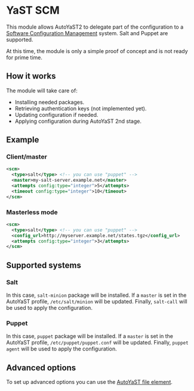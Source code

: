 # YaST SCM

This module allows AutoYaST2 to delegate part of the configuration to a
[Software Configuration Management](https://en.wikipedia.org/wiki/Software_configuration_management)
system. Salt and Puppet are supported.

At this time, the module is only a simple proof of concept and is not
ready for prime time.

## How it works

The module will take care of:

* Installing needed packages.
* Retrieving authentication keys (not implemented yet).
* Updating configuration if needed.
* Applying configuration during AutoYaST 2nd stage.

## Example

### Client/master

```xml
<scm>
  <type>salt</type> <!-- you can use "puppet" -->
  <master>my-salt-server.example.net</master>
  <attempts config:type="integer">5</attempts>
  <timeout config:type="integer">10</timeout>
</scm>
```

### Masterless mode

```xml
<scm>
  <type>salt</type> <!-- you can use "puppet" -->
  <config_url>http://myserver.example.net/states.tgz</config_url>
  <attempts config:type="integer">3</attempts>
</scm>
```

## Supported systems

### Salt

In this case, `salt-minion` package will be installed. If a `master`
is set in the AutoYaST profile, `/etc/salt/minion` will be
updated. Finally, `salt-call` will be used to apply the configuration.

### Puppet

In this case, `puppet` package will be installed. If a `master`
is set in the AutoYaST profile, `/etc/puppet/puppet.conf` will be
updated. Finally, `puppet agent` will be used to apply the configuration.

## Advanced options

To set up advanced options you can use the
[AutoYaST file element](https://www.suse.com/documentation/sles-12/singlehtml/book_autoyast/book_autoyast.html#createprofile.completeconf).
